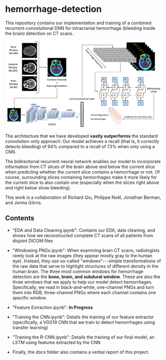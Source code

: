 # hemorrhage-detection

This repository contains our implementation and training of a combined recurrent-convolutional DNN for intracranial hemorrhage (bleeding inside the brain) detection on CT scans.

![model](docs/model.png)

The architecture that we have developed **vastly outperforms** the standard convolution-only approach: Our model achieves a recall (that is, it correctly detects bleeding) of 94% compared to a recall of 73% when only using a CNN.

The bidirectional recurrent neural network enables our model to incorporate information from CT slices of the brain above *and* below the current slice when predicting whether the current slice contains a hemorrhage or not. Of course, surrounding slices containing hemorrhages make it more likely for the current slice to also contain one (especially when the slices right above *and* right below show bleeding).

This work is a collaboration of Richard Qiu, Philippe Noël, Jonathan Berman, and Jorma Görns.

## Contents

* "EDA and Data Cleaning.ipynb": Contains our EDA, data cleaning, and shows how we reconstructed complete CT scans of all patients from disjoint DICOM files

* "Windowing PNGs.ipynb": When examining brain CT scans, radiologists rarely look at the raw images (they appear mostly gray to the human eye). Instead, they use so-called "windows"---simple transformations of the raw data that serve to highlight structures of different density in the human brain. The three most common windows for hemorrhage detection are the **bone, brain, and subdural window**. These are also the three windows that we apply to help our model detect hemorrhages. Specifically, we read in black-and-white, one-channel PNGs and turn them into RGB, three-channel PNGs where each channel contains one specific window.

* "Feature Extraction.ipynb": **In Progress**

* "Training the CNN.ipynb": Details the training of our feature extractor (specifically, a VGG19 CNN that we train to detect hemorrhages using transfer learning)

* "Training the R-CNN.ipynb": Details the training of our final model, an *LSTM* using features extracted by the CNN

* Finally, the *docs* folder also contains a verbal report of this project.
